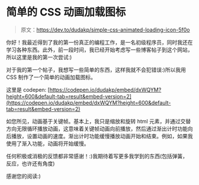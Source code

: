 # 简单的 CSS 动画加载图标

> 原文：<https://dev.to/dudakp/simple-css-animated-loading-icon-5f0o>

你好！我最近得到了我的第一份真正的编程工作，是一名初级程序员，同时我还在学习各种东西。此外，前一段时间，我已经开始考虑写一些博客帖子到这个网站，所以这里是我的第一次尝试:)

对于我的第一个帖子，我想写一些简单的东西，这样我就不会犯错误:)所以我用 CSS 制作了一个简单的动画加载图标。

这里是 codepen:
[https://codepen.io/dudakp/embed/dxWQYM?height=600&default-tab=result&embed-version=2](https://codepen.io/dudakp/embed/dxWQYM?height=600&default-tab=result&embed-version=2)

如您所见，动画基于关键帧。基本上，我只是缩放和旋转 html 元素，并通过交替方向无限循环播放动画，这意味着关键帧动画向前播放，然后通过渐出计时功能向后播放，设置动画的速度。渐出计时功能缓慢播放动画开始和结束。例如，如果我使用了渐入功能，动画将开始缓慢。

任何积极或消极的反馈都非常感谢！:)我期待着写更多我学到的东西(包括弹簧，反应，也许还有角度)

感谢您的阅读:)